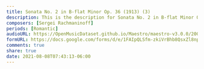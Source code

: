 ```yaml
---
title: Sonata No. 2 in B-flat Minor Op. 36 (1913) (3)
description: This is the description for Sonata No. 2 in B-flat Minor Op. 36 (1913) by Sergei Rachmaninoff
composers: [Sergei Rachmaninoff]
periods: [Romantic]
audioURL: https://OpenMusicDataset.github.io/Maestro/maestro-v3.0.0/2009/MIDI-Unprocessed_14_R1_2009_06-08_ORIG_MID--AUDIO_14_R1_2009_14_R1_2009_08_WAV.midi
formURL: https://docs.google.com/forms/d/e/1FAIpQLSfm-zkiVrBhb8QsxZl8np5RfYYTNyxG57bXHbxFO8dbjODJOw/viewform
comments: true
share: true
date: 2021-08-08T07:43:13-06:00
---
```

